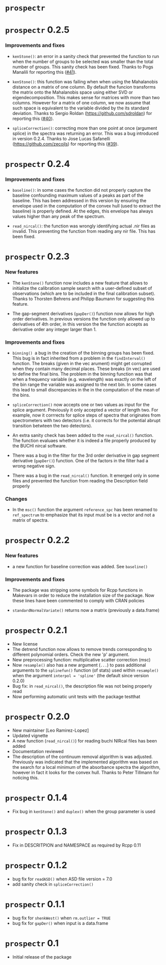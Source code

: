 # `prospectr`

`prospectr` 0.2.5
===============

### Improvements and fixes

* `kenStone()`: an error in a sanity check that prevented the 
function to run when the number of groups to be selected was smaller than the 
total number of groups. This sanity check has been fixed. Thanks to 
Pogs Manalili for reporting this ([#41](https://github.com/l-ramirez-lopez/prospectr/issues/41)). 

* `kenStone()`: this function was failing when when using the Mahalanobis distance 
on a matrix of one column. By default the funcion transforms the matrix onto 
the Mahalanobis space using either SVD or eigendecomposition. This makes sense 
for matrices with more than two columns. However for a matrix of one column, we 
now assume that such space is equivalent to the variable divided by the its 
standard deviation. Thanks to Sergio Roldan (https://github.com/sdroldan) for 
reporting this ([#40](https://github.com/l-ramirez-lopez/prospectr/issues/40])).


* `spliceCorrection()`: correcting more than one point at once  (argument splice)
in the spectra was returning an error. This was a bug introduced in 
version 0.2.4. Thanks to Jose Lucas Safanelli (https://github.com/zecojls) 
for reporting this ([#39](https://github.com/l-ramirez-lopez/prospectr/issues/39)). 


`prospectr` 0.2.4
===============

### Improvements and fixes

* `baseline()`: in some cases the function did not properly capture the baseline
confounding maximum values of a peaks as part of the baseline. This has been 
addressed in this version by ensuring the envelope used in the computation of the 
convex hull (used to extract the baseline) is properly defined. At the edges, 
this envelope has always values higher than any peak of the spectrum. 

* `read_nircal()`: the function was wrongly identifying actual .nir files as 
invalid. This preventing the function from reading any nir file. This has been 
fixed. 


`prospectr` 0.2.3
===============

### New features

* The `kenStone()` function now includes a new feature that allows to initialize the
calibration sample search with a user-defined subset of observations (which are 
to be included in the final calibration subset). Thanks to Thorsten Behrens and
Philipp Baumann for suggesting this feature. 

* The gap-segment derivatives (`gapDer()`) function now allows for high order 
derivatives. In previous versions the function only allowed up to derivatives of 
4th order, in this version the the function accepts as derivative order 
any integer larger than 1. 

### Improvements and fixes
* `binning() `a bug in the creation of the binning groups has been fixed. This bug 
is in fact inherited from a problem in the `findInterval()` function. The breaks 
(given in the vec arument) might get corrupted when they contain many decimal 
places. These breaks (in vec) are used to define the final bins. The problem in 
the binning function was that when a frequency 
variable (e.g. wavelength) was exactly on the left of the bin
range the variable was assigned to the next bin. In some cases this lead to 
small discrepancies in the in the computation of the mean of the bins. 

* ``spliceCorrection()`` now accepts one or two values as input for the splice
argument. Previously it only accepted a vector of length two. For example, now it 
corrrects for splice steps of spectra that originates from spectrometers 
with two detectors (i.e. it corrects for the potential abrupt transition 
betwteen the two detectors). 

* An extra sanity check has been added to the ``read_nircal()`` function. The 
function evaluaes whether it is indeed a file properly produced by the BUCHI 
nircal software. 

* There was a bug in the filter for the 3rd order derivative in gap segment 
derivative (`gapDer()`) function. One of the factors in the filter had a wrong 
negative sign. 

* There was a bug in the `read_nircal()` function. It emerged only in some files and 
prevented the function from reading the Description field properly 

### Changes
* In the `msc()` function the argument `reference_spc` has been renamed to 
`ref_spectrum` to emphasize that its input must be is a vector and not a 
matrix of spectra. 

`prospectr` 0.2.2
===============

### New features

* a new function for baseline correction was added. See `baseline()`  

### Improvements and fixes

* The package was stripping some symbols for Rcpp functions in Makevars in order 
to reduce the installation size of the package. Now these lines have been 
commented to comply with CRAN policies

* `standardNormalVariate()` returns now a matrix (previously a data.frame)


`prospectr` 0.2.1
===============
* New license
* The detrend function now allows to remove trends corresponding to different 
polynomial orders. Check the new 'p' argument. 
* New preprocessing function: multiplicative scatter correction (msc)
* Now `resample()` also has a new argument (`...`) to pass additional arguments to the 
`splinefun()` function (of stats) used within `resample()` when the argument 
`interpol = 'spline'` (the default since version 0.2.0)
* Bug fix: in `read_nircal()`, the description file was not being properly read
* Now performing automatic unit tests with the package testthat

`prospectr` 0.2.0
===============
* New maintainer [Leo Ramirez-Lopez]
* Updated vignette
* A new function (`read_nircal()`) for reading buchi NIRcal files has been added
* Documentation reviewed
* The description of the continuum removal algorithm is was adjusted. Previously 
was indicated that the implemented algorithm was based on the search for a 
local minimum of the absorbance spectra the algorithm, however in fact it looks 
for the convex hull. Thanks to Peter Tillmann for noticing this.

`prospectr` 0.1.4
===============
* Fix bug in `kenStone()` and `duplex()` when the group parameter is used

`prospectr` 0.1.3
===============
* Fix in DESCRITPION and NAMESPACE as required by Rcpp 0.11

`prospectr` 0.1.2
===============
* bug fix for `readASD()` when ASD file version = 7.0
* add sanity check in `spliceCorrection()`

`prospectr` 0.1.1
===============
* bug fix for `shenkWest()` when `rm.outlier = TRUE` 
* bug fix for `gapDer()` when input is a data.frame

`prospectr` 0.1
===============
* Initial release of the package
